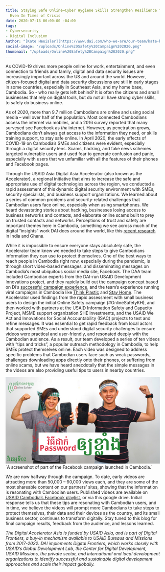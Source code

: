 ```yaml
---
title: Staying Safe Online—Cyber Hygiene Skills Strengthen Resilience for Small Business,
  Even In Times of Crisis
date: 2020-07-13 06:00:00 -04:00
tags:
- Cybersecurity
- Digital Inclusion
Author: "[Kate Heuisler](https://www.dai.com/who-we-are/our-team/kate-heuisler)"
social-image: "/uploads/Online%20Safety%20Campaign%202020.png"
thumbnail: "/uploads/Online%20Safety%20Campaign%202020.png"
---
```


As COVID-19 drives more people online for work, entertainment, and even connection to friends and family, digital and data security issues are increasingly important across the US and around the world. However, citizen-focused digital and data security discussions are still in early stages in some countries, especially in Southeast Asia, and my home base, Cambodia. So - who really gets left behind? It is often the citizens and small businesses that rely on digital tools, but do not all have strong cyber skills, to safely do business online.

<!--more-->

As of 2020, more than 9.7 million Cambodians are online and using social media – well over half of the population. Most connected Cambodians access the internet via mobiles, and a 2016 survey reported that many surveyed see Facebook as *the* internet. However, as penetration grows, Cambodians don’t always get access to the information they need, or skills training support, to stay safe online. In April 2020, the early effects of COVID-19 on Cambodia’s SMEs and citizens were evident, especially through a digital security lens. Scams, hacking, and fake news schemes targeted vulnerable users and used fear to generate confusion and panic, especially with users that we unfamiliar with all the features of their phones and Facebook pages.

Through the USAID Asia Digital Asia Accelerator (also known as the Accelerator), a regional initiative that aims to increase the safe and appropriate use of digital technologies across the region, we conducted a rapid assessment of this dynamic digital security environment with SMEs, security specialists, and business support organizations. We learned about a series of common problems and security-related challenges that Cambodian users face online, especially when using smartphones. We heard devastating stories about hacking, businesses losing access to business networks and contacts, and elaborate online scams built to prey on trusted contacts and networks. Perceptions of trust and safety are important themes here in Cambodia, something we see across much of the digital “insights” work DAI does around the world, like this [recent research](https://dai-global-digital.com/what-are-user-perceptions-of-internet-trust-and-privacy-in-india-and-ghana.html) in India and Ghana.

While it is impossible to ensure everyone stays absolutely safe, the Accelerator team knew we needed to take steps to give Cambodians information they can use to protect themselves. One of the best ways to reach people in Cambodia right now, especially during the pandemic, is through short video-based messages, and disseminating messages on Cambodia’s most ubiquitous social media site, Facebook. The DAA team included Cambodian experts from the DAI-run USAID Development Innovations project, and they rapidly build out the campaign concept based on DI’s [successful campaign experience](https://dai-global-digital.com/using-social-media-to-build-community-and-advance-your-projects-goals-tips-and-tricks-from-development-innovations.html), and the team’s experience running viral campaigns in Cambodia like [Think Plastic](https://www.facebook.com/ThinkPlasticNow/) and [Stay Home](https://www.facebook.com/stayhome11/). The Accelerator used findings from the rapid assessment with small business users to design the initial Online Safety campaign (#OnlineSafetyKH), and then worked with partners at the USAID Information Safety and Capacity Project, MSME support organization SHE Investments, and the USAID We Act and Innovations for Social Accountability (ISAC) projects to test and refine messages. It was essential to get rapid feedback from local actors that supported SMEs and understood digital security challenges to ensure videos were practical and user-friendly, and resonated deeply with the Cambodian audience. As a result, our team developed a series of ten videos with “tips and tricks”, a popular outreach methodology in Cambodia, to help SMEs protect themselves online. Each video was designed to address specific problems that Cambodian users face such as weak passwords, challenges downloading apps directly onto their phones, or suffering from online scams, but we have heard anecdotally that the simple messages in the videos are also providing useful tips to users in nearby countries.

![Online Safety Campaign 2020.png](/uploads/Online%20Safety%20Campaign%202020.png)\`A screenshot of part of the Facebook campaign launched in Cambodia.\`

We are now halfway through the campaign. To date, early videos are attracting more than 50,000 – 90,000 views each, and they are some of the most shareable content on our partners’ sites, showing that the information is resonating with Cambodian users. Published videos are available on [USAID Cambodia’s Facebook playlist](https://www.facebook.com/USAIDCambodia/playlist/1220181051657840/), or via this google drive. Initial response tells us that these tips are resonating with Cambodian users, and in time, we believe the videos will prompt more Cambodians to take steps to protect themselves, their data and their devices as the country, and its small business sector, continues to transform digitally. Stay tuned to this blog for final campaign results, feedback from the audience, and lessons learned.

*The Digital Accelerator Asia is funded by USAID Asia, and is part of Digital Frontiers, a buy-in mechanism available to USAID Bureaus and Missions from 2017-2022. DAI implements Digital Frontiers, which works closely with USAID’s Global Development Lab, the Center for Digital Development, USAID Missions, the private sector, and international and local development organizations to identify successful and sustainable digital development approaches and scale their impact globally.*